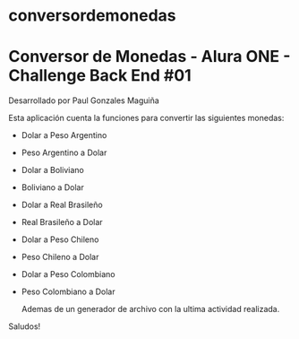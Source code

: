 # conversordemonedas

# Conversor de Monedas - Alura ONE - Challenge Back End #01

Desarrollado por Paul Gonzales Maguiña

Esta aplicación cuenta la funciones para convertir las siguientes monedas:
- Dolar a Peso Argentino
- Peso Argentino a Dolar 
- Dolar a Boliviano
- Boliviano a Dolar 
- Dolar a Real Brasileño
- Real Brasileño a Dolar 
- Dolar a Peso Chileno
- Peso Chileno a Dolar 
- Dolar a Peso Colombiano
- Peso Colombiano a Dolar

  Ademas de un generador de archivo con la ultima actividad realizada.
         
Saludos!
